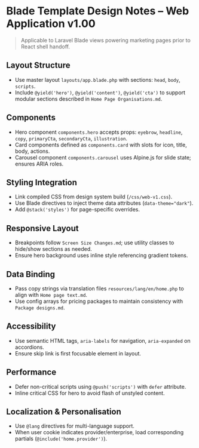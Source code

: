 # Blade Template Design Notes – Web Application v1.00

> Applicable to Laravel Blade views powering marketing pages prior to React shell handoff.

## Layout Structure
- Use master layout `layouts/app.blade.php` with sections: `head`, `body`, `scripts`.
- Include `@yield('hero')`, `@yield('content')`, `@yield('cta')` to support modular sections described in `Home Page Organisations.md`.

## Components
- Hero component `components.hero` accepts props: `eyebrow`, `headline`, `copy`, `primaryCta`, `secondaryCta`, `illustration`.
- Card components defined as `components.card` with slots for icon, title, body, actions.
- Carousel component `components.carousel` uses Alpine.js for slide state; ensures ARIA roles.

## Styling Integration
- Link compiled CSS from design system build (`/css/web-v1.css`).
- Use Blade directives to inject theme data attributes (`data-theme="dark"`).
- Add `@stack('styles')` for page-specific overrides.

## Responsive Layout
- Breakpoints follow `Screen Size Changes.md`; use utility classes to hide/show sections as needed.
- Ensure hero background uses inline style referencing gradient tokens.

## Data Binding
- Pass copy strings via translation files `resources/lang/en/home.php` to align with `Home page text.md`.
- Use config arrays for pricing packages to maintain consistency with `Package designs.md`.

## Accessibility
- Use semantic HTML tags, `aria-labels` for navigation, `aria-expanded` on accordions.
- Ensure skip link is first focusable element in layout.

## Performance
- Defer non-critical scripts using `@push('scripts')` with `defer` attribute.
- Inline critical CSS for hero to avoid flash of unstyled content.

## Localization & Personalisation
- Use `@lang` directives for multi-language support.
- When user cookie indicates provider/enterprise, load corresponding partials (`@include('home.provider')`).
